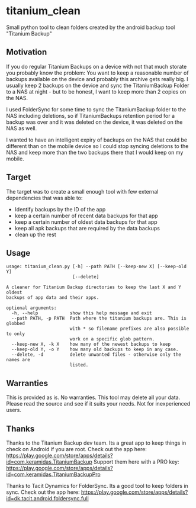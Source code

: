 # titanium_clean
Small python tool to clean folders created by the android backup tool "Titanium Backup"

## Motivation

If you do regular Titanium Backups on a device with not that much storate you probably know the problem:
You want to keep a reasonable number of backups available on the device and probably this archive gets really 
big. I usually keep 2 backups on the device and sync the TitaniumBackup Folder to a NAS at night - but to be honest,
I want to keep more than 2 copies on the NAS. 

I used FolderSync for some time to sync the TitaniumBackup folder to the NAS including deletions, so if TitaniumBackups
retention period for a backup was over and it was deleted on the device, it was deleted on the NAS as well. 

I wanted to have an intelligent expiry of backups on the NAS that could be different than on the mobile device so 
I could stop syncing deletions to the NAS and keep more than the two backups there that I would keep on my mobile.

## Target

The target was to create a small enough tool with few external dependencies that was able to:

 - Identify backups by the ID of the app
 - keep a certain number of recent data backups for that app
 - keep a certain number of oldest data backups for that app
 - keep all apk backups that are required by the data backups
 - clean up the rest

## Usage
```
usage: titanium_clean.py [-h] --path PATH [--keep-new X] [--keep-old Y]
                         [--delete]

A cleaner for Titanium Backup directories to keep the last X and Y oldest
backups of app data and their apps.

optional arguments:
  -h, --help            show this help message and exit
  --path PATH, -p PATH  Path where the titanium backups are. This is globbed
                        with * so filename prefixes are also possible to only
                        work on a specific glob pattern.
  --keep-new X, -k X    how many of the newest backups to keep
  --keep-old Y, -o Y    how many old backups to keep in any case.
  --delete, -d          delete unwanted files - otherwise only the names are
                        listed.
```

## Warranties

This is provided as is. No warranties. This tool may delete all your data. Please read the source and see if it suits your needs. Not for inexperienced users.

## Thanks

Thanks to the Titanium Backup dev team. Its a great app to keep things in check on Android if you are root.
Check out the app here: https://play.google.com/store/apps/details?id=com.keramidas.TitaniumBackup
Support them here with a PRO key: https://play.google.com/store/apps/details?id=com.keramidas.TitaniumBackupPro

Thanks to Tacit Dynamics for FolderSync. Its a good tool to keep folders in sync.
Check out the app here: https://play.google.com/store/apps/details?id=dk.tacit.android.foldersync.full
